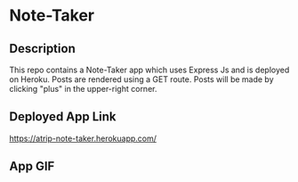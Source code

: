 # Note-Taker

## Description

This repo contains a Note-Taker app which uses Express Js and is deployed on Heroku. Posts are rendered using a GET route. Posts will be made by clicking "plus" in the upper-right corner.

## Deployed App Link

https://atrip-note-taker.herokuapp.com/

## App GIF


